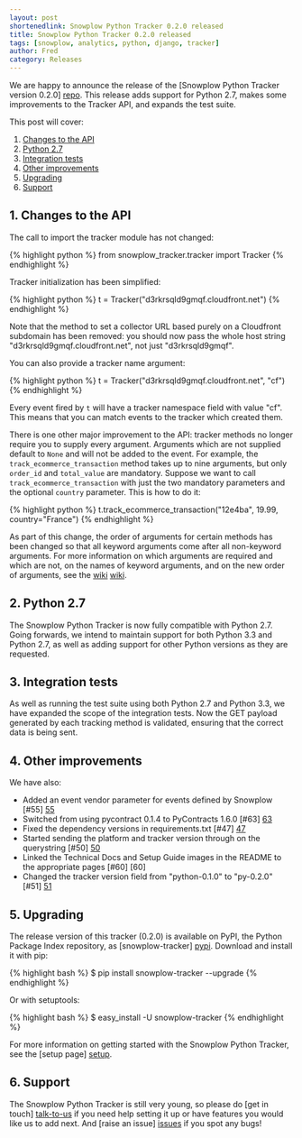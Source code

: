 ```yaml
---
layout: post
shortenedlink: Snowplow Python Tracker 0.2.0 released
title: Snowplow Python Tracker 0.2.0 released
tags: [snowplow, analytics, python, django, tracker]
author: Fred
category: Releases
---
```


We are happy to announce the release of the [Snowplow Python Tracker version 0.2.0] [repo]. This release adds support for Python 2.7, makes some improvements to the Tracker API, and expands the test suite.

This post will cover:

1. [Changes to the API](/blog/2014/04/15/snowplow-python-tracker-0.2.0-released/#api)
2. [Python 2.7](/blog/2014/04/15/snowplow-python-tracker-0.2.0-released/#compatibility)
3. [Integration tests](/blog/2014/04/15/snowplow-python-tracker-0.2.0-released/#tests)
4. [Other improvements](/blog/2014/04/15/snowplow-python-tracker-0.2.0-released/#other)
5. [Upgrading](/blog/2014/04/15/snowplow-python-tracker-0.2.0-released/#upgrading)
6. [Support](/blog/2014/04/15/snowplow-python-tracker-0.2.0-released/#support)

<!--more-->

<h2><a name="api">1. Changes to the API</a></h2>

The call to import the tracker module has not changed:

{% highlight python %}
from snowplow_tracker.tracker import Tracker
{% endhighlight %}

Tracker initialization has been simplified:

{% highlight python %}
t = Tracker("d3rkrsqld9gmqf.cloudfront.net")
{% endhighlight %}

Note that the method to set a collector URL based purely on a Cloudfront subdomain has been removed: you should now pass the whole host string "d3rkrsqld9gmqf.cloudfront.net", not just "d3rkrsqld9gmqf".

You can also provide a tracker name argument:

{% highlight python %}
t = Tracker("d3rkrsqld9gmqf.cloudfront.net", "cf")
{% endhighlight %}

Every event fired by `t` will have a tracker namespace field with value "cf". This means that you can match events to the tracker which created them.

There is one other major improvement to the API: tracker methods no longer require you to supply every argument. Arguments which are not supplied default to `None` and will not be added to the event. For example, the `track_ecommerce_transaction` method takes up to nine arguments, but only `order_id` and `total_value` are mandatory. Suppose we want to call `track_ecommerce_transaction` with just the two mandatory parameters and the optional `country` parameter. This is how to do it:

{% highlight python %}
t.track_ecommerce_transaction("12e4ba", 19.99, country="France")
{% endhighlight %}

As part of this change, the order of arguments for certain methods has been changed so that all keyword arguments come after all non-keyword arguments. For more information on which arguments are required and which are not, on the names of keyword arguments, and on the new order of arguments, see the [wiki] [wiki].

<div class="html">
<h2><a name="compatibility">2. Python 2.7</a></h2>
</div>

The Snowplow Python Tracker is now fully compatible with Python 2.7. Going forwards, we intend to maintain support for both Python 3.3 and Python 2.7, as well as adding support for other Python versions as they are requested.

<div class="html">
<h2><a name="tests">3. Integration tests </a></h2>
</div>

As well as running the test suite using both Python 2.7 and Python 3.3, we have expanded the scope of the integration tests. Now the GET payload generated by each tracking method is validated, ensuring that the correct data is being sent.

<div class="html">
<h2><a name="other">4. Other improvements </a></h2>
</div>

We have also:

* Added an event vendor parameter for events defined by Snowplow [#55] [55]
* Switched from using pycontract 0.1.4 to PyContracts 1.6.0 [#63] [63]
* Fixed the dependency versions in requirements.txt [#47] [47]
* Started sending the platform and tracker version through on the querystring [#50] [50]
* Linked the Technical Docs and Setup Guide images in the README to the appropriate pages [#60] [60]
* Changed the tracker version field from "python-0.1.0" to "py-0.2.0" [#51] [51]

<div class="html">
<h2><a name="upgrading">5. Upgrading</a></h2>
</div>

The release version of this tracker (0.2.0) is available on PyPI, the Python Package Index repository, as [snowplow-tracker] [pypi]. Download and install it with pip:

{% highlight bash %}
$ pip install snowplow-tracker --upgrade
{% endhighlight %}

Or with setuptools:

{% highlight bash %}
$ easy_install -U snowplow-tracker
{% endhighlight %}

For more information on getting started with the Snowplow Python Tracker, see the [setup page] [setup].

<div class="html">
<h2><a name="support">6. Support</a></h2>
</div>

The Snowplow Python Tracker is still very young, so please do [get in touch] [talk-to-us] if you need help setting it up or have features you would like us to add next. And [raise an issue] [issues] if you spot any bugs!

[55]: https://github.com/snowplow/snowplow-python-tracker/issues/55
[63]: https://github.com/snowplow/snowplow-python-tracker/issues/63
[47]: https://github.com/snowplow/snowplow-python-tracker/issues/47
[50]: https://github.com/snowplow/snowplow-python-tracker/issues/50
[51]: https://github.com/snowplow/snowplow-python-tracker/issues/51

[repo]: https://github.com/snowplow/snowplow-python-tracker
[pypi]: https://pypi.python.org/pypi/snowplow-tracker/0.2.0
[wiki]: https://github.com/snowplow/snowplow/wiki/Python-Tracker
[setup]: https://github.com/snowplow/snowplow/wiki/Python-tracker-setup
[talk-to-us]: https://github.com/snowplow/snowplow/wiki/Talk-to-us
[issues]: https://github.com/snowplow/snowplow/issues
